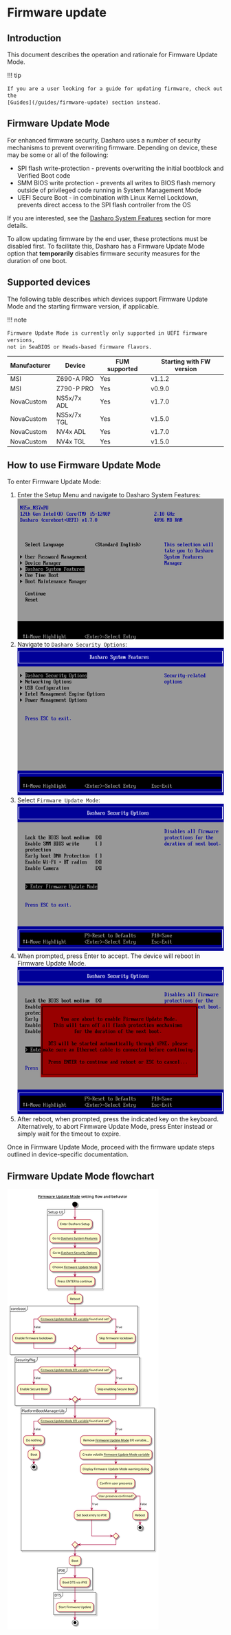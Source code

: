 # Firmware update

## Introduction

This document describes the operation and rationale for Firmware Update Mode.

!!! tip

    If you are a user looking for a guide for updating firmware, check out the
    [Guides](/guides/firmware-update) section instead.

## Firmware Update Mode

For enhanced firmware security, Dasharo uses a number of security mechanisms to
prevent overwriting firmware. Depending on device, these may be some or all of
the following:

- SPI flash write-protection - prevents overwriting the initial bootblock and
  Verified Boot code
- SMM BIOS write protection - prevents all writes to BIOS flash memory outside
  of privileged code running in System Management Mode
- UEFI Secure Boot - in combination with Linux Kernel Lockdown, prevents direct
  access to the SPI flash controller from the OS

If you are interested, see the
[Dasharo System Features](../dasharo-menu-docs/dasharo-system-features.md)
section for more details.

To allow updating firmware by the end user, these protections must be disabled
first. To facilitate this, Dasharo has a Firmware Update Mode option that
**temporarily** disables firmware security measures for the duration of one
boot.

## Supported devices

The following table describes which devices support Firmware Update Mode
and the starting firmware version, if applicable.

!!! note

    Firmware Update Mode is currently only supported in UEFI firmware versions,
    not in SeaBIOS or Heads-based firmware flavors.

| Manufacturer | Device | FUM supported | Starting with FW version |
| --- | --- | --- | --- |
| MSI | Z690-A PRO | Yes | v1.1.2 |
| MSI | Z790-P PRO | Yes | v0.9.0 |
| NovaCustom | NS5x/7x ADL | Yes | v1.7.0 |
| NovaCustom | NS5x/7x TGL | Yes | v1.5.0 |
| NovaCustom | NV4x ADL | Yes | v1.7.0 |
| NovaCustom | NV4x TGL | Yes | v1.5.0 |

## How to use Firmware Update Mode

To enter Firmware Update Mode:

1. Enter the Setup Menu and navigate to Dasharo System Features:
![](./images/setup_menu_dsf.png)
1. Navigate to `Dasharo Security Options`:
![](./images/setup_menu_dsc.png)
1. Select `Firmware Update Mode`:
![](./images/setup_menu_fum.png)
1. When prompted, press Enter to accept. The device will reboot in Firmware
  Update Mode.
![](./images/setup_menu_fum_confirmation.png)
1. After reboot, when prompted, press the indicated key on the keyboard.
  Alternatively, to abort Firmware Update Mode, press Enter instead or simply
  wait for the timeout to expire.

Once in Firmware Update Mode, proceed with the firmware update steps outlined
in device-specific documentation.

## Firmware Update Mode flowchart

![](./images/fum_flowchart.png)

